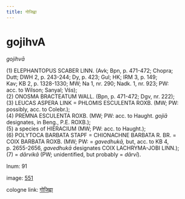 ```yaml
---
title: गोजिह्वा
---
```


# gojihvA

<i>gojihvā</i>  <div n="P" />(1) <bot>ELEPHANTOPUS SCABER LINN.</bot> (Avk; Bpn, p. 471-472; Chopra; <div n="lb" />Dutt; DWH 2, p. 243-244; Dy, p. 423; Gul; HK; IRM 3, p. 149; <div n="lb" />Kav; KB 2, p. 1328-1330; MW; Na 1, nr. 290; Nadk. 1, nr. 923; PW: <div n="lb" />acc. to Wilson; Sanyal; Vśs); <div n="P" />(2) <bot>ONOSMA BRACTEATUM WALL.</bot> (Bpn, p. 471-472; Dgv, nr. 222); <div n="P" />(3) <bot>LEUCAS ASPERA LINK</bot> = <bot>PHLOMIS ESCULENTA ROXB.</bot> (MW; PW: <div n="lb" />possibly, acc. to Colebr.); <div n="P" />(4) <bot>PREMNA ESCULENTA ROXB.</bot> (MW; PW: acc. to Haught. <i>gojiā</i> <div n="lb" />designates, in Beng., <bot>P.</bot><bot>E. ROXB.</bot>); <div n="P" />(5) a species of <bot>HIERACIUM</bot> (MW; PW: acc. to Haught.); <div n="P" />(6) <bot>POLYTOCA BARBATA STAPF</bot> = <bot>CHIONACHNE BARBATA R. BR.</bot> = <div n="lb" /><bot>COIX BARBATA ROXB.</bot> (MW; PW: = <i>gavedhukā,</i> but, acc. to KB 4, <div n="lb" />p. 2655-2656, <i>gavedhukā</i> designates <bot>COIX LACHRYMA</bot>-<bot>JOBI LINN.</bot>); <div n="P" />(7) = <i>dārvikā</i> (PW; unidentified, but probably = <i>dārvī</i>).

lnum: 91

image: [551](https://www.sanskrit-lexicon.uni-koeln.de/scans/csl-apidev/servepdf.php?dict=snp&page=551)

cologne link: [गोजिह्वा](https://sanskrit-lexicon.uni-koeln.de/scans/csl-apidev/getword.php?dict=snp&key=गोजिह्वा)

